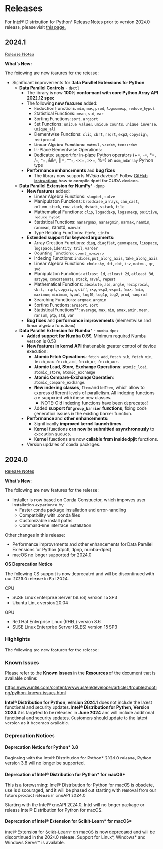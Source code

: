 # Releases

For Intel® Distribution for Python* Release Notes prior to version 2024.0 release, please visit [this page.](https://www.intel.com/content/www/us/en/developer/articles/release-notes/distribution-for-python-release-notes.html)

## 2024.1
[Release Notes](https://www.intel.com/content/www/us/en/developer/articles/release-notes/distribution-for-python-release-notes.html)

**What's New:**

The following are new features for the release:

- Significant improvements for **Data Parallel Extensions for Python**
	- **Data Parallel Controls** - `dpctl`
		- The library is now **100% conformant with core Python Array API 2022.12 spec**
		- The following **new features** added:
			- Reduction Functions: `min`, `max`, `prod`, `logsumexp`, `reduce_hypot`
			- Statistical Functions: `mean`, `std`, `var`
			- Sorting Functions: `sort`, `argsort`
			- Set Functions: `unique_values`, `unique_counts`, `unique_inverse`, `unique_all`
			- Elementwise Functions: `clip`, `cbrt`, `rsqrt`, `exp2`, `copysign`, `reciprocal`
			- Linear Algebra Functions: `matmul`, `vecdot`, `tensordot`
			- In-Place Elementwise Operations: 
			- 	Dedicated support for in-place Python operators (+=, -=, *=, /=, ^=, &&=, ||=, ^^=, <<=, >>=, %=) on `usm_ndarray` Python type
		- **Performance enhancements** and **bug fixes**
			- The library now supports **NVidia* devices**. Follow [GitHub instructions](https://github.com/IntelPython/dpctl/discussions/1124) how to compile dpctl for CUDA devices.
	- **Data Parallel Extension for NumPy\*** -`dpnp`
		- **New features** added:
			- Linear Algebra Functions: `slogdet`, `solve`
			- Manipulation Functions: `broadcase_arrays`, `can_cast`, `column_stack`, `row_stack`, `dstack`, `vstack`, `tile`
			- Mathematical Functions: `clip`, `logaddexp`, `logsumexp`, `positive`, `reduce_hypot`
			- Statistical Functions: `nanargmax`, `nanargmin`, `nanmax`, `nanmin`, `nanmean`, nanstd, `nanvar`
			- Type Relating Functions: `finfo`, `iinfo`
		- **Extended support for keyword arguments:**
			- Array Creation Functions: `diag`, `diagflat`, `geomspace`, `linspace`, `logspace`, `identity`, `tril`, `vander`
			- Counting Functions: `count_nonzero`
			- Indexing Functions: `indices`, `put_along_axis`, `take_along_axis`
			- Linear Algebra Functions: `cholesky`, `det`, `dot`, `inv`, `matmul`, `qr`, `svd`
			- Manipulation Functions: `atleast_1d`, `atleast_2d`, `atleast_3d`, `astype`, `concatenate`, `stack`, `ravel`, `repeat`
			- Mathematical Functions: `absolute`, `abs`, `angle`, `reciprocal`, `cbrt`, `rsqrt`, `copysign`, `diff`, `exp`, `exp2`, `expm1`, `fmax`, `fmin`, `maximum`, `minimum`, `hypot`, `log10`, `log1p`, `log2`, `prod`, `nanprod`
			- Searching Functions: `argmax`, `argmin`
			- Sorting Functions: `argsort`, `sort`
			- Statistical Functions**: `average`, `max`, `min`, `amax`, `amin`, `mean`, `nansum`, `ptp`, `std`, `var`
		- **Bug fixes** and **performance improvements** (elementwise and linear algebra functions)
	- **Data Parallel Extension for Numba\*** - `numba-dpex`
		- **Added support for Numba 0.59**. Minimum required Numba version is 0.58
		- **New features in kernel API** that enable greater control of device execution:
			- **Atomic Fetch Operations**: `fetch_add`, `fetch_sub`, `fetch_min`, `fetch_max`, `fetch_and`, `fetch_or`, `fetch_xor`.
			- **Atomic Load, Store, Exchange Operations**: `atomic_load`, `atomic_store`, `atomic_exchange` 
			- **Atomic Compare-Exchange Operation**: `atomic_compare_exchange`.
			- **New indexing classes**, `Item` and `NdItem`, which allow to express different levels of parallelism. All indexing functions are supported with these new classes. 
				- NOTE: Old indexing functions have been deprecated!
			- Added **support for `group_barrier` functions**, fixing code generation issues in the existing barrier function.
		- **Performance** and **other enhancements:**
			- Significantly **improved kernel launch times.**
			- **Kernel** functions **can now be submitted asynchronously** to execution queues.
			- **Kernel** functions are now **callable from inside dpjit** functions.
		- Version updates of conda packages.

## 2024.0
[Release Notes](https://www.intel.com/content/www/us/en/developer/articles/release-notes/distribution-for-python-release-notes.html)

**What's New**:

The following are new features for the release:

- Installer is now based on Conda Constructor, which improves user installation experience by
	- Faster conda package installation and error-handling
	- Compatibility with .conda files
	- Customizable install paths
	- Command-line interface installation

Other changes in this release:
  - Performance improvements and other enhancements for Data Parallel Extensions for Python (dpctl, dpnp, numba-dpex)
  - macOS no longer supported for 2024.0
 

**OS Deprecation Notice**

The following OS support is now deprecated and will be discontinued with our 2025.0 release in Fall 2024.​​​​​​

CPU
  - SUSE Linux Enterprise Server (SLES) version 15 SP3
  - Ubuntu Linux version 20.04

GPU
  - Red Hat Enterprise Linux (RHEL) version 8.6
  - SUSE Linux Enterprise Server (SLES) version 15 SP3

### Highlights

The following are new features for the release:
 

### Known Issues

Please refer to the **Known Issues** in the **Resources** of the document that is available online:

https://www.intel.com/content/www/us/en/developer/articles/troubleshooting/python-known-issues.html

**Intel® Distribution for Python, version 2024.1** does not include the latest functional and security
updates. **Intel® Distribution for Python, Version 2024.2** is targeted to be released in **June 2024** and will
include additional functional and security updates. Customers should update to the latest version as it
becomes available.


### Deprecation Notices

#### Deprecation Notice for Python\* 3.8

Beginning with the Intel® Distribution for Python* 2024.0 release, Python version 3.8 will no longer be supported.

#### Deprecation of Intel® Distribution for Python* for macOS*

This is a forewarning: Intel® Distribution for Python for macOS is obsolete, use is discouraged, and it will be phased out starting with removal from our future product release in oneAPI 2024.0

Starting with the Intel® oneAPI 2024.0, Intel will no longer package or release Intel® Distribution for Python for macOS.

#### Deprecation of Intel® Extension for Scikit-Learn* for macOS*

Intel® Extension for Scikit-Learn* on macOS is now deprecated and will be discontinued in the 2024.0 release. Support for Linux*, Windows* and Windows Server* is available.

